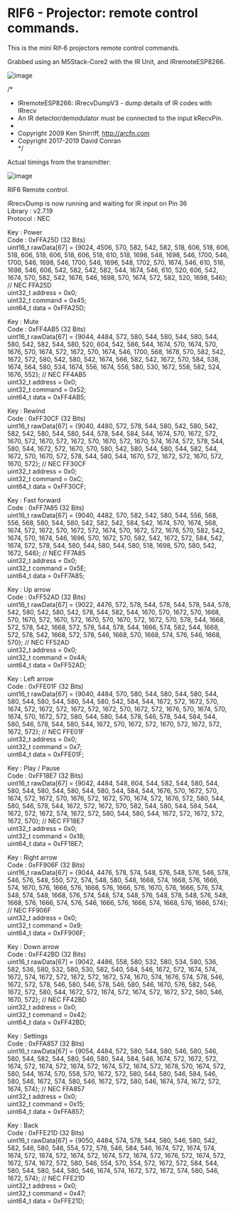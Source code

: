 # RIF6 - Projector: remote control commands.
This is the mini Rif-6 projectors remote control commands.

Grabbed using an M5Stack-Core2 with the IR Unit, and IRremoteESP8266.

![image](https://user-images.githubusercontent.com/1586332/129451740-ee0874ca-4235-4ab1-bf4c-c8cfb70324d8.png)


/*       
 * IRremoteESP8266: IRrecvDumpV3 - dump details of IR codes with IRrecv       
 * An IR detector/demodulator must be connected to the input kRecvPin.       
 *       
 * Copyright 2009 Ken Shirriff, http://arcfn.com       
 * Copyright 2017-2019 David Conran       
*/       
       

Actual timings from the transmitter:

![image](https://user-images.githubusercontent.com/1586332/129470622-f9b4face-8468-4ab4-a618-8b45cee73227.png)

       
RIF6 Remote control.       
       
IRrecvDump is now running and waiting for IR input on Pin 36       
Library   : v2.7.19       
Protocol  : NEC       

Key       : Power       
Code      : 0xFFA25D (32 Bits)       
uint16_t rawData[67] = {9024, 4506,  570, 582,  542, 582,  518, 606,  518, 606,  518, 606,  518, 606,  518, 606,  518, 610,  518, 1698,  548, 1698,  546, 1700,  546, 1700,  546, 1698,  546, 1700,  546, 1696,  548, 1702,  570, 1674,  546, 610,  516, 1698,  546, 606,  542, 582,  542, 582,  544, 1674,  546, 610,  520, 606,  542, 1674,  570, 582,  542, 1676,  546, 1698,  570, 1674,  572, 582,  520, 1698,  546};  // NEC FFA25D       
uint32_t address = 0x0;       
uint32_t command = 0x45;       
uint64_t data = 0xFFA25D;       
       
Key       : Mute       
Code      : 0xFF4AB5 (32 Bits)       
uint16_t rawData[67] = {9044, 4484,  572, 580,  544, 580,  544, 580,  544, 580,  542, 582,  544, 580,  520, 604,  542, 586,  544, 1674,  570, 1674,  570, 1676,  570, 1674,  572, 1672,  570, 1674,  546, 1700,  568, 1678,  570, 582,  542, 1672,  572, 580,  542, 580,  542, 1674,  566, 582,  542, 1672,  570, 584,  538, 1674,  564, 580,  534, 1674,  556, 1674,  556, 580,  530, 1672,  558, 582,  524, 1676,  552};  // NEC FF4AB5       
uint32_t address = 0x0;       
uint32_t command = 0x52;       
uint64_t data = 0xFF4AB5;       
       
Key       : Rewind       
Code      : 0xFF30CF (32 Bits)       
uint16_t rawData[67] = {9040, 4480,  572, 578,  544, 580,  542, 580,  542, 582,  542, 580,  544, 580,  544, 578,  544, 584,  544, 1674,  570, 1672,  572, 1670,  572, 1670,  572, 1672,  570, 1670,  572, 1670,  574, 1674,  572, 578,  544, 580,  544, 1672,  572, 1670,  570, 580,  542, 580,  544, 580,  544, 582,  544, 1672,  570, 1670,  572, 578,  544, 580,  544, 1670,  572, 1672,  572, 1670,  572, 1670,  572};  // NEC FF30CF       
uint32_t address = 0x0;       
uint32_t command = 0xC;       
uint64_t data = 0xFF30CF;       
       
Key       : Fast forward       
Code      : 0xFF7A85 (32 Bits)       
uint16_t rawData[67] = {9040, 4482,  570, 582,  542, 580,  544, 556,  568, 556,  568, 580,  544, 580,  542, 582,  542, 584,  542, 1674,  570, 1674,  568, 1674,  572, 1672,  570, 1672,  572, 1674,  570, 1672,  572, 1676,  570, 582,  542, 1674,  570, 1674,  546, 1696,  570, 1672,  570, 582,  542, 1672,  572, 584,  542, 1674,  572, 578,  544, 580,  544, 580,  544, 580,  518, 1698,  570, 580,  542, 1672,  546};  // NEC FF7A85       
uint32_t address = 0x0;       
uint32_t command = 0x5E;       
uint64_t data = 0xFF7A85;       
       
Key       : Up arrow       
Code      : 0xFF52AD (32 Bits)       
uint16_t rawData[67] = {9022, 4476,  572, 578,  544, 578,  544, 578,  544, 578,  542, 580,  542, 580,  542, 578,  544, 582,  544, 1670,  570, 1672,  570, 1668,  570, 1670,  572, 1670,  572, 1670,  570, 1670,  572, 1672,  570, 578,  544, 1668,  572, 578,  542, 1668,  572, 578,  544, 578,  544, 1666,  574, 582,  544, 1668,  572, 578,  542, 1668,  572, 578,  546, 1668,  570, 1668,  574, 576,  546, 1668,  570};  // NEC FF52AD       
uint32_t address = 0x0;       
uint32_t command = 0x4A;       
uint64_t data = 0xFF52AD;       
       
Key       : Left arrow       
Code      : 0xFFE01F (32 Bits)       
uint16_t rawData[67] = {9040, 4484,  570, 580,  544, 580,  544, 580,  544, 580,  544, 580,  544, 580,  544, 580,  542, 584,  544, 1672,  572, 1672,  570, 1674,  572, 1672,  572, 1672,  572, 1672,  570, 1672,  572, 1676,  570, 1674,  570, 1674,  570, 1672,  572, 580,  544, 580,  544, 578,  546, 578,  544, 584,  544, 580,  546, 578,  544, 580,  544, 1672,  570, 1672,  572, 1670,  572, 1672,  572, 1672,  572};  // NEC FFE01F       
uint32_t address = 0x0;       
uint32_t command = 0x7;       
uint64_t data = 0xFFE01F;       
       
Key       : Play / Pause       
Code      : 0xFF18E7 (32 Bits)       
uint16_t rawData[67] = {9042, 4484,  548, 604,  544, 582,  544, 580,  544, 580,  544, 580,  544, 580,  544, 580,  544, 584,  544, 1676,  570, 1672,  570, 1674,  572, 1672,  570, 1676,  572, 1672,  570, 1674,  572, 1676,  572, 580,  544, 580,  546, 578,  544, 1672,  572, 1672,  570, 582,  544, 580,  544, 584,  544, 1672,  572, 1672,  574, 1672,  572, 580,  544, 580,  544, 1672,  572, 1672,  572, 1672,  570};  // NEC FF18E7       
uint32_t address = 0x0;       
uint32_t command = 0x18;       
uint64_t data = 0xFF18E7;              
       
Key       : Right arrow       
Code      : 0xFF906F (32 Bits)       
uint16_t rawData[67] = {9044, 4476,  578, 574,  548, 576,  548, 576,  546, 578,  546, 576,  548, 550,  572, 574,  548, 580,  548, 1668,  574, 1668,  576, 1666,  574, 1670,  576, 1666,  576, 1666,  576, 1666,  576, 1670,  576, 1666,  576, 574,  548, 574,  548, 1668,  576, 574,  548, 574,  548, 576,  548, 578,  548, 576,  548, 1668,  576, 1666,  574, 576,  546, 1666,  576, 1666,  574, 1668,  576, 1666,  574};  // NEC FF906F       
uint32_t address = 0x0;       
uint32_t command = 0x9;       
uint64_t data = 0xFF906F;       
       
Key       : Down arrow       
Code      : 0xFF42BD (32 Bits)       
uint16_t rawData[67] = {9042, 4486,  558, 580,  532, 580,  534, 580,  536, 582,  536, 580,  532, 580,  530, 582,  540, 584,  546, 1672,  572, 1674,  574, 1672,  574, 1672,  572, 1672,  572, 1672,  574, 1670,  574, 1676,  574, 578,  546, 1672,  572, 578,  546, 580,  546, 578,  546, 580,  546, 1670,  576, 582,  546, 1672,  572, 580,  544, 1672,  572, 1674,  572, 1674,  572, 1672,  572, 580,  546, 1670,  572};  // NEC FF42BD       
uint32_t address = 0x0;       
uint32_t command = 0x42;       
uint64_t data = 0xFF42BD;       
       
Key       : Settings       
Code      : 0xFFA857 (32 Bits)       
uint16_t rawData[67] = {9054, 4484,  572, 580,  544, 580,  546, 580,  546, 580,  544, 582,  544, 580,  546, 580,  544, 584,  546, 1674,  572, 1672,  572, 1674,  572, 1674,  572, 1674,  572, 1674,  572, 1674,  572, 1678,  570, 1674,  572, 580,  544, 1674,  570, 558,  570, 1672,  572, 580,  544, 580,  546, 584,  546, 580,  546, 1672,  574, 580,  546, 1672,  572, 580,  546, 1674,  574, 1672,  572, 1674,  574};  // NEC FFA857       
uint32_t address = 0x0;       
uint32_t command = 0x15;       
uint64_t data = 0xFFA857;       
       
Key       : Back       
Code      : 0xFFE21D (32 Bits)       
uint16_t rawData[67] = {9050, 4484,  574, 578,  544, 580,  546, 580,  542, 582,  546, 580,  546, 554,  572, 578,  546, 584,  546, 1674,  572, 1674,  574, 1674,  572, 1674,  572, 1674,  572, 1674,  572, 1674,  572, 1676,  572, 1674,  572, 1672,  574, 1672,  572, 580,  546, 554,  570, 554,  572, 1672,  572, 584,  544, 580,  544, 580,  544, 580,  546, 1674,  574, 1672,  572, 1672,  574, 580,  546, 1672,  574};  // NEC FFE21D       
uint32_t address = 0x0;       
uint32_t command = 0x47;       
uint64_t data = 0xFFE21D;       


